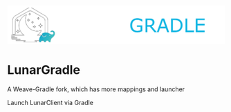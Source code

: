 ![LunarGradle ICON](.github/images/LunarGradle.png)

# LunarGradle

A Weave-Gradle fork, which has more mappings and launcher

Launch LunarClient via Gradle


